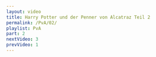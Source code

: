 ```yaml
---
layout: video
title: Harry Potter und der Penner von Alcatraz Teil 2
permalink: /PvA/02/
playlist: PvA
part: 2
nextVideo: 3
prevVideo: 1
---
```

